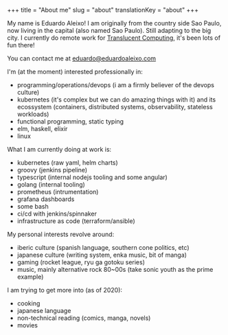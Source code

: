 +++
title = "About me"
slug = "about"
translationKey = "about"
+++

My name is Eduardo Aleixo! I am originally from the country side Sao Paulo, now living in the capital (also named Sao Paulo). Still adapting to the big city.
I currently do remote work for [Translucent Computing](https://www.translucentcomputing.com/), it's been lots of fun there!

You can contact me at [eduardo@eduardoaleixo.com](mailto:eduardo@eduardoaleixo.com)

I'm (at the moment) interested professionally in:

- programming/operations/devops (i am a firmly believer of the devops culture)
- kubernetes (it's complex but we can do amazing things with it) and its ecossystem (containers, distributed systems, observability, stateless workloads)
- functional programming, static typing
- elm, haskell, elixir
- linux

What I am currently doing at work is:

- kubernetes (raw yaml, helm charts)
- groovy (jenkins pipeline)
- typescript (internal nodejs tooling and some angular)
- golang (internal tooling)
- prometheus (intrumentation)
- grafana dashboards
- some bash
- ci/cd with jenkins/spinnaker
- infrastructure as code (terraform/ansible)

My personal interests revolve around:

- iberic culture (spanish language, southern cone politics, etc)
- japanese culture (writing system, enka music, bit of manga)
- gaming (rocket league, ryu ga gotoku series)
- music, mainly alternative rock 80~00s (take sonic youth as the prime example)

I am trying to get more into (as of 2020):

- cooking
- japanese language
- non-technical reading (comics, manga, novels)
- movies
